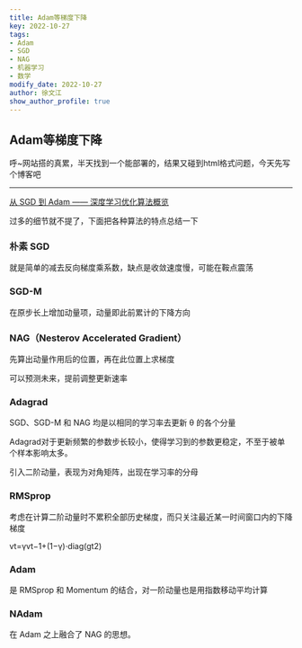 ```yaml
---
title: Adam等梯度下降 
key: 2022-10-27
tags: 
- Adam
- SGD 
- NAG
- 机器学习
- 数学
modify_date: 2022-10-27
author: 徐文江
show_author_profile: true
---
```



## Adam等梯度下降      

呼~网站搭的真累，半天找到一个能部署的，结果又碰到html格式问题，今天先写个博客吧        
<!--more-->     
-------

[从 SGD 到 Adam —— 深度学习优化算法概览](https://zhuanlan.zhihu.com/p/32626442)            

过多的细节就不提了，下面把各种算法的特点总结一下        

### 朴素 SGD         

就是简单的减去反向梯度乘系数，缺点是收敛速度慢，可能在鞍点震荡         

### SGD-M          

在原步长上增加动量项，动量即此前累计的下降方向        

### NAG（Nesterov Accelerated Gradient）      

先算出动量作用后的位置，再在此位置上求梯度       

可以预测未来，提前调整更新速率         

### Adagrad         

SGD、SGD-M 和 NAG 均是以相同的学习率去更新 θ 的各个分量          

Adagrad对于更新频繁的参数步长较小，使得学习到的参数更稳定，不至于被单个样本影响太多。          

引入二阶动量，表现为对角矩阵，出现在学习率的分母        

### RMSprop         

考虑在计算二阶动量时不累积全部历史梯度，而只关注最近某一时间窗口内的下降梯度            

vt=γvt−1+(1−γ)⋅diag(gt2)       

### Adam       

是 RMSprop 和 Momentum 的结合，对一阶动量也是用指数移动平均计算        

### NAdam        

在 Adam 之上融合了 NAG 的思想。           